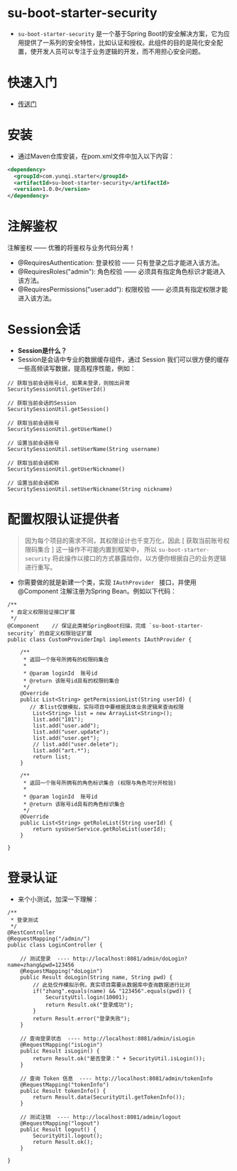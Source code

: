# su-boot-starter-security

- `su-boot-starter-security` 是一个基于Spring Boot的安全解决方案，它为应用提供了一系列的安全特性，比如认证和授权。此组件的目的是简化安全配置，使开发人员可以专注于业务逻辑的开发，而不用担心安全问题。

# 快速入门

- [传送门](demo.md)

# 安装
- 通过Maven仓库安装，在pom.xml文件中加入以下内容：

```xml
<dependency>
  <groupId>com.yunqi.starter</groupId>
  <artifactId>su-boot-starter-security</artifactId>
  <version>1.0.0</version>
</dependency>
```

# 注解鉴权

注解鉴权 —— 优雅的将鉴权与业务代码分离！

- @RequiresAuthentication: 登录校验 —— 只有登录之后才能进入该方法。
- @RequiresRoles("admin"): 角色校验 —— 必须具有指定角色标识才能进入该方法。
- @RequiresPermissions("user:add"): 权限校验 —— 必须具有指定权限才能进入该方法。

# Session会话

- **Session是什么？**
- Session是会话中专业的数据缓存组件，通过 Session 我们可以很方便的缓存一些高频读写数据，提高程序性能，例如：

```
// 获取当前会话账号id, 如果未登录，则抛出异常
SecuritySessionUtil.getUserId()

// 获取当前会话的Session
SecuritySessionUtil.getSession()

// 获取当前会话账号
SecuritySessionUtil.getUserName()

// 设置当前会话账号
SecuritySessionUtil.setUserName(String username)

// 获取当前会话昵称
SecuritySessionUtil.getUserNickname()

// 设置当前会话昵称
SecuritySessionUtil.setUserNickname(String nickname)
```

# 配置权限认证提供者

> 因为每个项目的需求不同，其权限设计也千变万化，因此 [ 获取当前账号权限码集合 ] 这一操作不可能内置到框架中， 所以 `su-boot-starter-security` 将此操作以接口的方式暴露给你，以方便你根据自己的业务逻辑进行重写。

- 你需要做的就是新建一个类，实现 `IAuthProvider ` 接口，并使用 @Component 注解注册为Spring Bean。例如以下代码：

```
/**
 * 自定义权限验证接口扩展
 */
@Component    // 保证此类被SpringBoot扫描，完成 `su-boot-starter-security` 的自定义权限验证扩展 
public class CustomProviderImpl implements IAuthProvider {

    /**
     * 返回一个账号所拥有的权限码集合 
     *
     * @param loginId  账号id
     * @return 该账号id具有的权限码集合
     */
    @Override
    public List<String> getPermissionList(String userId) {
       // 本list仅做模拟，实际项目中要根据具体业务逻辑来查询权限
        List<String> list = new ArrayList<String>();    
        list.add("101");
        list.add("user.add");
        list.add("user.update");
        list.add("user.get");
        // list.add("user.delete");
        list.add("art.*");
        return list;
    }

    /**
     * 返回一个账号所拥有的角色标识集合 (权限与角色可分开校验)
     *
     * @param loginId  账号id
     * @return 该账号id具有的角色标识集合
     */
    @Override
    public List<String> getRoleList(String userId) {
        return sysUserService.getRoleList(userId);
    }

}

```

# 登录认证

- 来个小测试，加深一下理解：

```
/**
 * 登录测试 
 */
@RestController
@RequestMapping("/admin/")
public class LoginController {

    // 测试登录  ---- http://localhost:8081/admin/doLogin?name=zhang&pwd=123456
    @RequestMapping("doLogin")
    public Result doLogin(String name, String pwd) {
        // 此处仅作模拟示例，真实项目需要从数据库中查询数据进行比对 
        if("zhang".equals(name) && "123456".equals(pwd)) {
            SecurityUtil.login(10001);
            return Result.ok("登录成功");
        }
        return Result.error("登录失败");
    }

    // 查询登录状态  ---- http://localhost:8081/admin/isLogin
    @RequestMapping("isLogin")
    public Result isLogin() {
        return Result.ok("是否登录：" + SecurityUtil.isLogin());
    }

    // 查询 Token 信息  ---- http://localhost:8081/admin/tokenInfo
    @RequestMapping("tokenInfo")
    public Result tokenInfo() {
        return Result.data(SecurityUtil.getTokenInfo());
    }

    // 测试注销  ---- http://localhost:8081/admin/logout
    @RequestMapping("logout")
    public Result logout() {
        SecurityUtil.logout();
        return Result.ok();
    }

}
```




